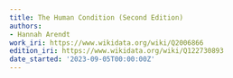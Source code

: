 ```yaml
---
title: The Human Condition (Second Edition)
authors:
- Hannah Arendt
work_iri: https://www.wikidata.org/wiki/Q2006866
edition_iri: https://www.wikidata.org/wiki/Q122730893
date_started: '2023-09-05T00:00:00Z'
---
```


